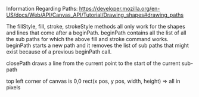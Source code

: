 Information Regarding Paths: https://developer.mozilla.org/en-US/docs/Web/API/Canvas_API/Tutorial/Drawing_shapes#drawing_paths

The fillStyle, fill, stroke, strokeStyle methods all only work for the shapes and lines that come after a beginPath.
beginPath contains all the list of all the sub paths for which the above fill and stroke command works.
beginPath starts a new path and it removes the list of sub paths that might exist because of a previous beginPath call.

closePath draws a line from the current point to the start of the current sub-path

top left corner of canvas is 0,0
rect(x pos, y pos, width, height) => all in pixels

